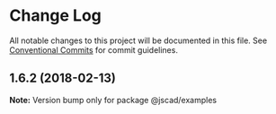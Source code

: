 # Change Log

All notable changes to this project will be documented in this file.
See [Conventional Commits](https://conventionalcommits.org) for commit guidelines.

<a name="1.6.2"></a>
## 1.6.2 (2018-02-13)




**Note:** Version bump only for package @jscad/examples
